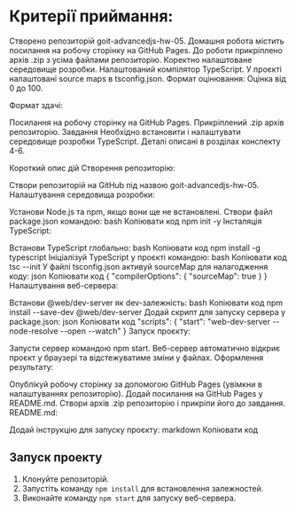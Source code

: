 
# Критерії приймання:

Створено репозиторій goit-advancedjs-hw-05.
Домашня робота містить посилання на робочу сторінку на GitHub Pages.
До роботи прикріплено архів .zip з усіма файлами репозиторію.
Коректно налаштоване середовище розробки.
Налаштований компілятор TypeScript.
У проєкті налаштовані source maps в tsconfig.json.
Формат оцінювання:
Оцінка від 0 до 100.

Формат здачі:

Посилання на робочу сторінку на GitHub Pages.
Прикріплений .zip архів репозиторію.
Завдання
Необхідно встановити і налаштувати середовище розробки TypeScript. Деталі описані в розділах конспекту 4-6.

Короткий опис дій
Створення репозиторію:

Створи репозиторій на GitHub під назвою goit-advancedjs-hw-05.
Налаштування середовища розробки:

Установи Node.js та npm, якщо вони ще не встановлені.
Створи файл package.json командою:
bash
Копіювати код
npm init -y
Інсталяція TypeScript:

Встанови TypeScript глобально:
bash
Копіювати код
npm install -g typescript
Ініціалізуй TypeScript у проєкті командою:
bash
Копіювати код
tsc --init
У файлі tsconfig.json активуй sourceMap для налагодження коду:
json
Копіювати код
{
  "compilerOptions": {
    "sourceMap": true
  }
}
Налаштування веб-сервера:

Встанови @web/dev-server як dev-залежність:
bash
Копіювати код
npm install --save-dev @web/dev-server
Додай скрипт для запуску сервера у package.json:
json
Копіювати код
"scripts": {
  "start": "web-dev-server --node-resolve --open --watch"
}
Запуск проєкту:

Запусти сервер командою npm start. Веб-сервер автоматично відкриє проєкт у браузері та відстежуватиме зміни у файлах.
Оформлення результату:

Опублікуй робочу сторінку за допомогою GitHub Pages (увімкни в налаштуваннях репозиторію).
Додай посилання на GitHub Pages у README.md.
Створи архів .zip репозиторію і прикріпи його до завдання.
README.md:

Додай інструкцію для запуску проєкту:
markdown
Копіювати код
## Запуск проекту
1. Клонуйте репозиторій.
2. Запустіть команду `npm install` для встановлення залежностей.
3. Виконайте команду `npm start` для запуску веб-сервера.